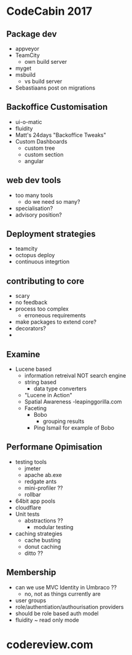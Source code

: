 # CodeCabin 2017
## Package dev
- appveyor
- TeamCity
    - own build server
- myget
- msbuild
    - vs build server
- Sebastiaans post on migrations

## Backoffice Customisation
- ui-o-matic
- fluidity
- Matt's 24days "Backoffice Tweaks"
- Custom Dashboards
    - custom tree
    - custom section
    - angular 

## web dev tools
- too many tools
    - do we need so many?
- specialisation?
- advisory position?

## Deployment strategies
- teamcity
- octopus deploy
- continuous integrtion

## contributing to core
- scary
- no feedback
- process too complex
    - erroneous requirements 
- make packages to extend core?
- decorators?
-

## Examine
- Lucene based
    - information retreival NOT search engine
    - string based
        - data type converters
    - "Lucene in Action"
    - Spatial Awareness
        -leapinggorilla.com
    - Faceting
        - Bobo
            - grouping results
        - Ping Ismail for example of Bobo

## Performane Opimisation
- testing tools
    - jmeter
    - apache ab.exe
    - redgate ants
    - mini-profiler ??
    - rollbar 
- 64bit app pools
- cloudflare
- Unit tests
    - abstractions ??
        - modular testing 
- caching strategies
    - cache busting
    - donut caching
    - ditto ??

## Membership
- can we use MVC Identity in Umbraco ??
    - no, not as things currently are
- user groups
- role/authentiation/authourisation providers
- should be role based auth model
- fluidity ~ read only mode



# codereview.com